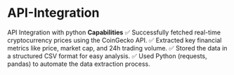# API-Integration
API Integration with python
****Capabilities****
✅ Successfully fetched real-time cryptocurrency prices using the CoinGecko API.
✅ Extracted key financial metrics like price, market cap, and 24h trading volume.
✅ Stored the data in a structured CSV format for easy analysis.
✅ Used Python (requests, pandas) to automate the data extraction process.
